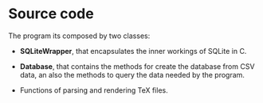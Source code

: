 # Source code

The program its composed by two classes:
- **SQLiteWrapper**, that encapsulates the inner workings of SQLite in C.
- **Database**, that contains the methods for create the database from CSV data, an also the methods to query the data needed by the program.

- Functions of parsing and rendering TeX files.